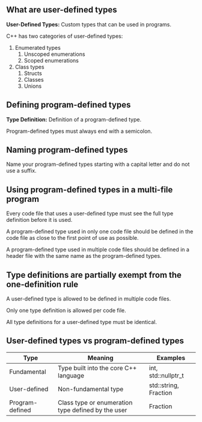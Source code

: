 ## What are user-defined types
**User-Defined Types:** Custom types that can be used in programs. 

C++ has two categories of user-defined types:
1. Enumerated types
	1. Unscoped enumerations
	2. Scoped enumerations
2. Class types
	1. Structs
	2. Classes 
	3. Unions

## Defining program-defined types
**Type Definition:** Definition of a program-defined type. 

Program-defined types must always end with a semicolon.

## Naming program-defined types
Name your program-defined types starting with a capital letter and do not use a suffix.

## Using program-defined types in a multi-file program
Every code file that uses a user-defined type must see the full type definition before it is used. 

A program-defined type used in only one code file should be defined in the code file as close to the first point of use as possible.

A program-defined type used in multiple code files should be defined in a header file with the same name as the program-defined types.

## Type definitions are partially exempt from the one-definition rule
A user-defined type is allowed to be defined in multiple code files.

Only one type definition is allowed per code file.

All type definitions for a user-defined type must be identical. 

## User-defined types vs program-defined types
| Type            | Meaning                                            | Examples              |
|-----------------|----------------------------------------------------|-----------------------|
| Fundamental     | Type built into the core C++ language              | int, std::nullptr_t   |
| User-defined    | Non-fundamental type                               | std::string, Fraction |
| Program-defined | Class type or enumeration type defined by the user | Fraction              |
